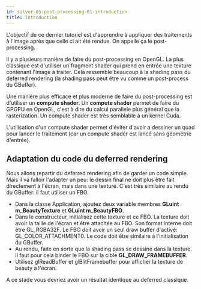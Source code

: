 ```yaml
---
id: silver-05-post-processing-01-introduction
title: Introduction
---
```


L'objectif de ce dernier tutoriel est d'apprendre à appliquer des traitements à l'image après que celle ci ait été rendue. On appelle ça le post-processing.

Il y a plusieurs manière de faire du post-processing en OpenGL. La plus classique est d'utiliser un fragment shader qui prend en entrée une texture contenant l'image à traiter. Cela ressemble beaucoup à la shading pass du deferred rendering (la shading pass peut être vu comme un post-process du GBuffer).

Une manière plus efficace et plus moderne de faire du post-processing est d'utiliser un **compute shader**. Un **compute shader** permet de faire du GPGPU en OpenGL, c'est à dire du calcul parallele plus général que la rasterization. Un compute shader est très semblable à un kernel Cuda.

L'utilisation d'un compute shader permet d'éviter d'avoir a dessiner un quad pour lancer le traitement (car un compute shader est lancé sans géométrie d'entrée).

## Adaptation du code du deferred rendering

Nous allons repartir du deferred rendering afin de garder un code simple. Mais il va falloir l'adapter un peu: le dessin final ne doit plus être fait directement à l'écran, mais dans une texture. C'est très similaire au rendu du GBuffer: il faut utiliser un FBO.

- Dans la classe Application, ajoutez deux variable membres **GLuint m_BeautyTexture** et **GLuint m_BeautyFBO**.
- Dans le constructeur, initialisez cette texture et ce FBO. La texture doit avoir la taille de l'écran et être attachée au FBO. Son format interne doit être GL_RGBA32F. Le FBO doit avoir un seul draw buffer d'activé: GL_COLOR_ATTACHMENT0. Le code doit être similaire à l'initialisation du GBuffer.
- Au rendu, faite en sorte que la shading pass se dessine dans la texture. Il faut pour cela binder le FBO sur la cible **GL_DRAW_FRAMEBUFFER**.
- Utilisez glReadBuffer et glBlitFramebuffer pour afficher la texture de beauty à l'écran.

A ce stade vous devriez avoir un résultat identique au deferred classique.
